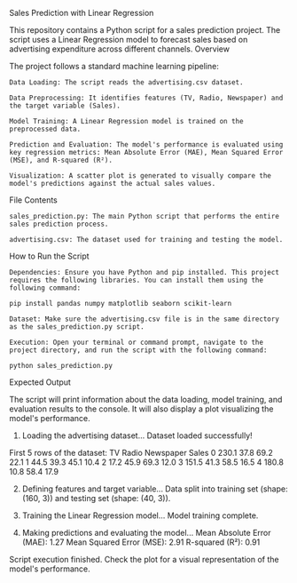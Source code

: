 Sales Prediction with Linear Regression

This repository contains a Python script for a sales prediction project. The script uses a Linear Regression model to forecast sales based on advertising expenditure across different channels.
Overview

The project follows a standard machine learning pipeline:

    Data Loading: The script reads the advertising.csv dataset.

    Data Preprocessing: It identifies features (TV, Radio, Newspaper) and the target variable (Sales).

    Model Training: A Linear Regression model is trained on the preprocessed data.

    Prediction and Evaluation: The model's performance is evaluated using key regression metrics: Mean Absolute Error (MAE), Mean Squared Error (MSE), and R-squared (R²).

    Visualization: A scatter plot is generated to visually compare the model's predictions against the actual sales values.

File Contents

    sales_prediction.py: The main Python script that performs the entire sales prediction process.

    advertising.csv: The dataset used for training and testing the model.

How to Run the Script

    Dependencies: Ensure you have Python and pip installed. This project requires the following libraries. You can install them using the following command:

    pip install pandas numpy matplotlib seaborn scikit-learn

    Dataset: Make sure the advertising.csv file is in the same directory as the sales_prediction.py script.

    Execution: Open your terminal or command prompt, navigate to the project directory, and run the script with the following command:

    python sales_prediction.py

Expected Output

The script will print information about the data loading, model training, and evaluation results to the console. It will also display a plot visualizing the model's performance.

1. Loading the advertising dataset...
Dataset loaded successfully!

First 5 rows of the dataset:
      TV  Radio  Newspaper  Sales
0  230.1   37.8       69.2   22.1
1   44.5   39.3       45.1   10.4
2   17.2   45.9       69.3   12.0
3  151.5   41.3       58.5   16.5
4  180.8   10.8       58.4   17.9

2. Defining features and target variable...
Data split into training set (shape: (160, 3)) and testing set (shape: (40, 3)).

3. Training the Linear Regression model...
Model training complete.

4. Making predictions and evaluating the model...
Mean Absolute Error (MAE): 1.27
Mean Squared Error (MSE): 2.91
R-squared (R²): 0.91

Script execution finished. Check the plot for a visual representation of the model's performance.

